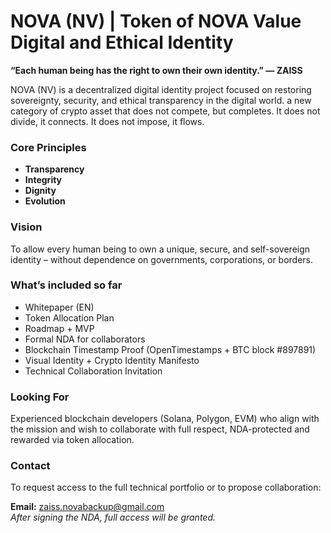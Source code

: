 # NOVA (NV) | Token of NOVA Value Digital and Ethical Identity

**“Each human being has the right to own their own identity.” — ZAISS**

NOVA (NV) is a decentralized digital identity project focused on restoring sovereignty, security, and ethical transparency in the digital world.
a new category of crypto asset that does not compete, but completes. It does not divide, it connects. It does not impose, it flows.

### Core Principles
- **Transparency**
- **Integrity**
- **Dignity**
- **Evolution**

### Vision
To allow every human being to own a unique, secure, and self-sovereign identity – without dependence on governments, corporations, or borders.

### What’s included so far
- Whitepaper (EN)
- Token Allocation Plan
- Roadmap + MVP
- Formal NDA for collaborators
- Blockchain Timestamp Proof (OpenTimestamps + BTC block #897891)
- Visual Identity + Crypto Identity Manifesto
- Technical Collaboration Invitation

### Looking For
Experienced blockchain developers (Solana, Polygon, EVM) who align with the mission and wish to collaborate with full respect, NDA-protected and rewarded via token allocation.

### Contact
To request access to the full technical portfolio or to propose collaboration:

**Email:** zaiss.novabackup@gmail.com  
*After signing the NDA, full access will be granted.*
